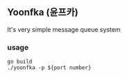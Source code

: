 ## Yoonfka (윤프카) 
It's very simple message queue system

### usage
```
go build
./yoonfka -p ${port number}
```



